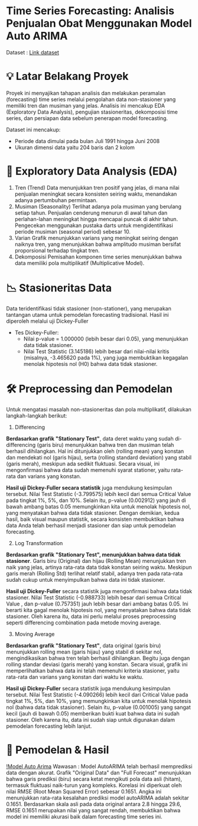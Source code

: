 # Time Series Forecasting: Analisis Penjualan Obat Menggunakan Model Auto ARIMA

Dataset : [Link dataset](https://raw.githubusercontent.com/selva86/datasets/master/a10.csv)

# 💡 Latar Belakang Proyek

Proyek ini menyajikan tahapan analisis dan melakukan peramalan (forecasting) time series melalui pengolahan data non-stasioner yang memiliki tren dan musiman yang jelas. Analisis ini mencakup EDA (Exploratory Data Analysis), pengujian stasioneritas, dekomposisi time series,  dan persiapan data sebelum penerapan model forecasting. 

Dataset ini mencakup:
  - Periode data dimulai pada bulan Juli 1991 hingga Juni 2008
  - Ukuran dimensi data yaitu 204 baris dan 2 kolom

# 🔬 Exploratory Data Analysis (EDA)

1. Tren (Trend)
    Data menunjukkan tren positif yang jelas, di mana nilai penjualan meningkat secara konsisten seiring waktu, menandakan adanya pertumbuhan permintaan.
2. Musiman (Seasonality)
   Terlihat adanya pola musiman yang berulang setiap tahun. Penjualan cenderung menurun di awal tahun dan perlahan-lahan meningkat hingga mencapai puncak di akhir tahun. Pengecekan menggunakan pustaka darts untuk mengidentifikasi periode musiman (seasonal period) sebesar 10.
3. Varian
   Grafik menunjukkan varians yang meningkat seiring dengan naiknya tren, yang menunjukkan bahwa amplitudo musiman bersifat proporsional terhadap tingkat tren.
4. Dekomposisi
   Pemisahan komponen time series menunjukkan bahwa data memiliki pola multiplikatif (Multiplicative Model).

# 📉 Stasioneritas Data
Data teridentifikasi tidak stasioner (non-stationer), yang merupakan tantangan utama untuk pemodelan forecasting tradisional. Hasil ini diperoleh melalui uji Dickey-Fuller
  - Tes Dickey-Fuller:
      - Nilai p-value = 1.000000 (lebih besar dari 0.05), yang menunjukkan data tidak stasioner.
      - Nilai Test Statistic (3.145186) lebih besar dari nilai-nilai kritis (misalnya, -3.465620 pada 1%), yang juga membuktikan kegagalan menolak hipotesis nol (H0) bahwa data tidak stasioner.

# 🛠️ Preprocessing dan Pemodelan
Untuk mengatasi masalah non-stasioneritas dan pola multiplikatif, dilakukan langkah-langkah berikut:
1. Differencing

  **Berdasarkan grafik "Stationary Test"**, data deret waktu yang sudah di-differencing (garis biru) menunjukkan bahwa tren dan musiman telah berhasil dihilangkan. Hal ini ditunjukkan oleh (rolling mean) yang konstan dan mendekati nol (garis hijau), serta (rolling standard deviation) yang stabil (garis merah), meskipun ada sedikit fluktuasi. Secara visual, ini mengonfirmasi bahwa data sudah memenuhi syarat stationer, yaitu rata-rata dan varians yang konstan.

**Hasil uji Dickey-Fuller secara statistik** juga mendukung kesimpulan tersebut. Nilai Test Statistic (-3.799575) lebih kecil dari semua Critical Value pada tingkat 1%, 5%, dan 10%. Selain itu, p-value (0.002912) yang jauh di bawah ambang batas 0.05 memungkinkan kita untuk menolak hipotesis nol, yang menyatakan bahwa data tidak stasioner. Dengan demikian, kedua hasil, baik visual maupun statistik, secara konsisten membuktikan bahwa data Anda telah berhasil menjadi stasioner dan siap untuk pemodelan forecasting.

2. Log Transformation

  **Berdasarkan grafik "Stationary Test", menunjukkan bahwa data tidak stasioner**. Garis biru (Original) dan hijau (Rolling Mean) menunjukkan tren naik yang jelas, artinya rata-rata data tidak konstan seiring waktu. Meskipun garis merah (Rolling Std) terlihat relatif stabil, adanya tren pada rata-rata sudah cukup untuk menyimpulkan bahwa data ini tidak stasioner. 
  
  **Hasil uji Dickey-Fuller** secara statistik juga mengonfirmasi bahwa data tidak stasioner. Nilai Test Statistic (-0.988733) lebih besar dari semua Critical Value , dan p-value (0.757351) jauh lebih besar dari ambang batas 0.05. Ini berarti kita gagal menolak hipotesis nol, yang menyatakan bahwa data tidak stasioner. Oleh karena itu, data ini perlu melalui proses preprocessing seperti differencing combination pada metode moving average.
  
3. Moving Average

  **Berdasarkan grafik "Stationary Test"**, data original (garis biru) menunjukkan rolling mean (garis hijau) yang stabil di sekitar nol, mengindikasikan bahwa tren telah berhasil dihilangkan. Begitu juga dengan rolling standar deviasi (garis merah) yang konstan. Secara visual, grafik ini memperlihatkan bahwa data ini telah memenuhi kriteria stasioner, yaitu rata-rata dan varians yang konstan dari waktu ke waktu.

  **Hasil uji Dickey-Fuller** secara statistik juga mendukung kesimpulan tersebut. Nilai Test Statistic (-4.090266) lebih kecil dari Critical Value pada tingkat 1%, 5%, dan 10%, yang memungkinkan kita untuk menolak hipotesis nol (bahwa data tidak stasioner). Selain itu, p-value (0.001005) yang sangat kecil (jauh di bawah 0.05) memberikan bukti kuat bahwa data ini sudah stasioner. Oleh karena itu, data ini sudah siap untuk digunakan dalam pemodelan forecasting lebih lanjut.

# 🤖 Pemodelan & Hasil
[!Model Auto Arima](https://github.com/Herdvair/Time-Series-Forecasting/blob/main/AUTO-ARIMA.png)
Wawasan : 
Model AutoARIMA telah berhasil memprediksi data dengan akurat. Grafik "Original Data" dan "Full Forecast" menunjukkan bahwa garis prediksi (biru) secara ketat mengikuti pola data asli (hitam), termasuk fluktuasi naik-turun yang kompleks. Korelasi ini diperkuat oleh nilai RMSE (Root Mean Squared Error) sebesar 0.1651. Angka ini menunjukkan rata-rata kesalahan prediksi model autoARIMA adalah sekitar 0.1651. Berdasarkan skala asli pada data original antara 2.8 hingga 29.6, RMSE 0.1651 merupakan nilai yang sangat rendah, membuktikan bahwa model ini memiliki akurasi baik dalam forecasting time series ini.





